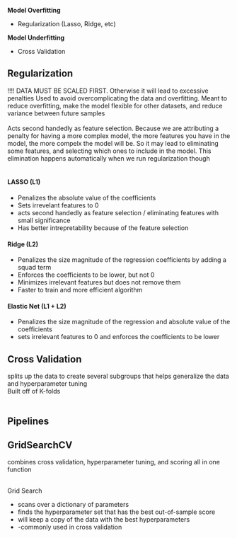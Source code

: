 
__Model Overfitting__ <br>
* Regularization (Lasso, Ridge, etc)

__Model Underfitting__ <br>
* Cross Validation

## Regularization
!!!! DATA MUST BE SCALED FIRST. Otherwise it will lead to excessive penalties
Used to avoid overcomplicating the data and overfitting. 
Meant to reduce overfitting, make the model flexible for other datasets, and reduce variance between future samples<br><br>
Acts second handedly as feature selection. Because we are attributing a penalty for having a more complex model, the more features you have in the model, the more compelx the model will be. So it may lead to eliminating some features, and selecting which ones to include in the model. This elimination happens automatically when we run regularization though<br><br>

#### LASSO (L1)
- Penalizes the absolute value of the coefficients
- Sets irrevelant features to 0
- acts second handedly as feature selection / eliminating features with small significance
- Has better intrepretability because of the feature selection

#### Ridge (L2)
- Penalizes the size magnitude of the regression coefficients by adding a squad term
- Enforces the coefficients to be lower, but not 0
- Minimizes irrelevant features but does not remove them
- Faster to train and more efficient algorithm

#### Elastic Net (L1 + L2)
- Penalizes the size magnitude of the regression and absolute value of the coefficients
- sets irrelevant features to 0 and enforces the coefficients to be lower

## Cross Validation
splits up the data to create several subgroups that helps generalize the data and hyperparameter tuning<br>
Built off of K-folds <br> <br>

## Pipelines

## GridSearchCV
combines cross validation, hyperparameter tuning, and scoring all in one function <br><Br>

Grid Search <br>
- scans over a dictionary of parameters
- finds the hyperparameter set that has the best out-of-sample score
- will keep a copy of the data with the best hyperparameters
- -commonly used in cross validation
